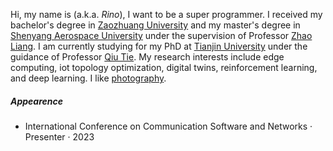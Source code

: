 Hi, my name is (a.k.a. _Rino_), I want to be a super programmer. I received my bachelor's degree in [Zaozhuang University](https://www.uzz.edu.cn/) and my master's degree in [Shenyang Aerospace University](https://www.sau.edu.cn/) under the supervision of Professor [Zhao Liang](https://yjs.sau.edu.cn/info/1009/1284.htm). I am currently studying for my PhD at [Tianjin University](https://www.tju.edu.cn/) under the guidance of Professor [Qiu Tie](https://smartiotlab.net/Team). My research interests include edge computing, iot topology optimization, digital twins, reinforcement learning, and deep learning.
I like [photography](https://huaban.com/boards/95208810). 

##### Appearence

- International Conference on Communication Software and Networks · Presenter · 2023


[1]: //huangxuan.me/2015/07/09/js-module-7day/
[2]: //huangxuan.me/2015/12/28/css-sucks-2015/
[3]: //huangxuan.me/2016/06/05/pwa-in-my-pov/
[4]: //huangxuan.me/2016/10/20/pwa-qcon2016/
[5]: //huangxuan.me/2016/11/20/sw-101-gdgdf/
[6]: https://yanshuo.io/assets/player/?deck=58ac8598b123db0067292f92 "PWA Rehashing"
[7]: https://yanshuo.io/assets/player/?deck=593ad6fbfe88c2006a0a0d6d "The State of PWA"
[8]: https://yanshuo.io/assets/player/?deck=594d673d570c357d0698a950 "Building PWA"
[9]: //huangxuan.me/jsconfcn2017/
[10]: https://reactnative.dev/blog/2021/10/26/toward-hermes-being-the-default
[11]: https://youtu.be/lGEMwh32soc
[12]: https://reactjs.org/blog/2022/06/15/react-labs-what-we-have-been-working-on-june-2022.html
